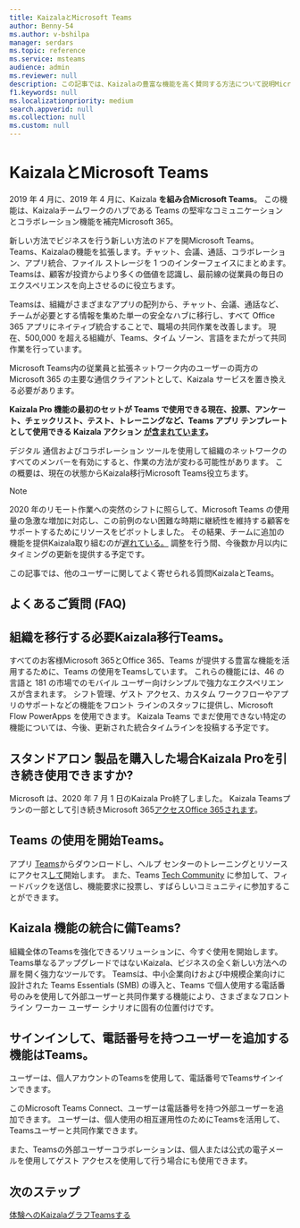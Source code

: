 ```yaml
---
title: KaizalaとMicrosoft Teams
author: Benny-54
ms.author: v-bshilpa
manager: serdars
ms.topic: reference
ms.service: msteams
audience: admin
ms.reviewer: null
description: この記事では、Kaizalaの豊富な機能を高く賛同する方法について説明Microsoft Teams。
f1.keywords: null
ms.localizationpriority: medium
search.appverid: null
ms.collection: null
ms.custom: null
---
```


# <a name="kaizala-and-microsoft-teams"></a>KaizalaとMicrosoft Teams 

2019 年 4 月に、2019 年 4 月に、Kaizala **を組み合Microsoft Teams**。[](https://techcommunity.microsoft.com/t5/microsoft-kaizala-blog/update-on-kaizala-features-coming-to-microsoft-teams/ba-p/974525) この機能は、Kaizalaチームワークのハブである Teams の堅牢なコミュニケーションとコラボレーション機能を補完Microsoft 365。

新しい方法でビジネスを行う新しい方法のドアを開Microsoft Teams。 Teams、Kaizalaの機能を拡張します。チャット、会議、通話、コラボレーション、アプリ統合、ファイル ストレージを 1 つのインターフェイスにまとめます。 Teamsは、顧客が投資からより多くの価値を認識し、最前線の従業員の毎日のエクスペリエンスを向上させるのに役立ちます。

Teamsは、組織がさまざまなアプリの配列から、チャット、会議、通話など、チームが必要とする情報を集めた単一の安全なハブに移行し、すべて Office 365 アプリにネイティブ統合することで、職場の共同作業を改善します。 現在、500,000 を超える組織が、Teams、タイム ゾーン、言語をまたがって共同作業を行っています。

Microsoft Teams内の従業員と拡張ネットワーク内のユーザーの両方の Microsoft 365 の主要な通信クライアントとして、Kaizala サービスを置き換える必要があります。

**Kaizala Pro 機能の最初のセットが Teams で使用できる現在、投票、アンケート、チェックリスト、テスト、トレーニングなど、Teams アプリ テンプレートとして使用できる [](/microsoftteams/platform/samples/app-templates)Kaizala アクション [が含まれています](/microsoftteams/platform/samples/app-templates#training--)。[](/microsoftteams/platform/samples/app-templates#poll)[](/microsoftteams/platform/samples/app-templates#survey)[](/microsoftteams/platform/samples/app-templates#checklist)[](/microsoftteams/platform/samples/app-templates#quiz--)**

デジタル 通信およびコラボレーション ツールを使用して組織のネットワークのすべてのメンバーを有効にすると、作業の方法が変わる可能性があります。 この概要は、現在の状態からKaizala移行Microsoft Teams役立ちます。

>[!NOTE]
> 2020 年のリモート作業への突然のシフトに照らして、Microsoft Teams の使用量の急激な増加に対応し、この前例のない困難な時期に継続性を維持する顧客をサポートするためにリソースをピボットしました。 その結果、チームに追加の機能を提供Kaizala取り組むのが[遅れている。](https://techcommunity.microsoft.com/t5/microsoft-kaizala-blog/update-on-kaizala-features-in-microsoft-teams/ba-p/1497289) 調整を行う間、今後数か月以内にタイミングの更新を提供する予定です。

この記事では、他のユーザーに関してよく寄せられる質問KaizalaとTeams。

## <a name="faq"></a>よくあるご質問 (FAQ)

## <a name="when-should-my-organization-move-from-kaizala-to-teams"></a>組織を移行する必要Kaizala移行Teams。

すべてのお客様Microsoft 365とOffice 365、Teams が提供する豊富な機能を活用[](https://www.microsoft.com/microsoft-teams/group-chat-software?ms.officeurl=teams&rtc=1&OCID=AID2388518_SEM_Ks5ySdZ9)するために、Teams の使用をTeamsしています。 これらの機能には、46 の言語と 181 の市場でのモバイル ユーザー向けシンプルで強力なエクスペリエンスが含まれます。 シフト管理、ゲスト アクセス、カスタム ワークフローやアプリのサポートなどの機能をフロント ラインのスタッフに提供し、Microsoft Flow PowerApps を使用できます。 Kaizala Teams でまだ使用できない特定の機能については、今後、更新された統合タイムラインを投稿する予定です。

## <a name="how-can-i-continue-to-use-kaizala-pro-if-i-had-purchased-the-standalone-offering"></a>スタンドアロン 製品を購入した場合Kaizala Proを引き続き使用できますか?

Microsoft は、2020 年 7 月 1 日のKaizala Pro終了しました。 Kaizala Teamsプランの一部として引き続きMicrosoft 365[アクセスOffice 365されます](/Office365/Kaizala/migrate-kaizala-pro)。

## <a name="how-can-i-get-started-with-teams"></a>Teams の使用を開始Teams。

アプリ [Teams](https://www.microsoft.com/microsoft-teams/group-chat-software)からダウンロードし、ヘルプ センターのトレーニングとリソースにアクセス[して](https://support.microsoft.com/teams?ui=en-us&rs=en-us&ad=us)開始します。 また、Teams [Tech Community](https://techcommunity.microsoft.com/t5/microsoft-teams/ct-p/MicrosoftTeams) に参加して、フィードバックを送信し、機能要求に投票し、すばらしいコミュニティに参加することができます。

## <a name="what-can-i-do-to-prepare-for-the-integration-of-kaizala-capabilities-in-teams"></a>Kaizala 機能の統合に備Teams?

組織全体のTeamsを強化できるソリューションに、今すぐ使用を開始します。 Teams単なるアップグレードではないKaizala、ビジネスの全く新しい方法への扉を開く強力なツールです。 Teamsは、中小企業向けおよび中規模企業向けに設計された Teams Essentials (SMB) の導入と、Teams で個人使用する電話番号のみを使用して外部ユーザーと共同作業する機能により、さまざまなフロントライン ワーカー ユーザー シナリオに固有の位置付けです。

## <a name="will-i-have-the-ability-to-sign-in-and-add-users-with-a-phone-number-on-teams"></a>サインインして、電話番号を持つユーザーを追加する機能はTeams。

ユーザーは、個人アカウントのTeamsを使用して、電話番号でTeamsサインインできます。

このMicrosoft Teams Connect、ユーザーは電話番号を持つ外部ユーザーを追加できます。 ユーザーは、個人使用の相互運用性のためにTeamsを活用して、Teamsユーザーと共同作業できます。

また、Teamsの外部ユーザーコラボレーションは、個人または公式の電子メールを使用してゲスト アクセスを使用して行う場合にも使用できます。

## <a name="next-steps"></a>次のステップ
<a name="ControlSyncThroughput"> </a>

[体験へのKaizalaグラフTeamsする](/MicrosoftTeams/prepare-for-teams-kaizala)